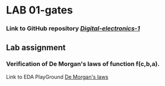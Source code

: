 # LAB 01-gates

### Link to GitHub repository [*Digital-electronics-1*](https://github.com/xknobm00/Digital-electronics-1)

## Lab assignment

### Verification of De Morgan's laws of function f(c,b,a).

Link to EDA PlayGround [De Morgan's laws](https://www.edaplayground.com/x/fDPy)
